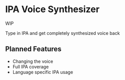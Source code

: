 # IPA Voice Synthesizer

WIP

Type in IPA and get completely synthesized voice back

## Planned Features
- Changing the voice
- Full IPA coverage
- Language specific IPA usage
